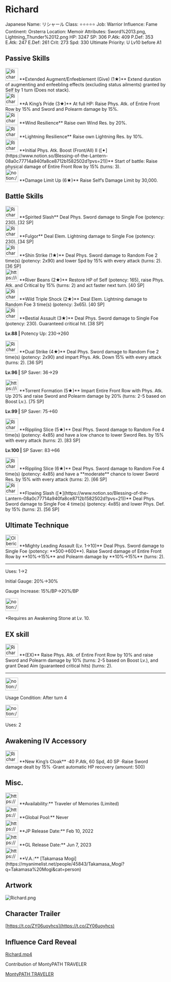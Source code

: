 # Richard

Japanese Name: リシャール
Class: ⭐️⭐️⭐️⭐️⭐️
Job: Warrior
Influence: Fame
Continent: Orsterra
Location: Memoir
Attributes: Sword%2013.png, Lightning_Thunder%2012.png
HP: 3247
SP: 306
P.Atk: 409
P.Def: 353
E.Atk: 247
E.Def: 261
Crit: 273
Spd: 330
Ultimate Priority: U Lv10 before A1

## Passive Skills

<aside>
<img src="Richard%20362c2751aafd471997d15aabca9739bc/Extended_AugmentEnfeeblement_Give.png" alt="Richard%20362c2751aafd471997d15aabca9739bc/Extended_AugmentEnfeeblement_Give.png" width="40px" /> **Extended Augment/Enfeeblement (Give) (1★)**
Extend duration of augmenting and enfeebling effects (excluding status ailments) granted by Self by 1 turn (Does not stack).

</aside>

<aside>
<img src="Richard%20362c2751aafd471997d15aabca9739bc/A_Kings_Pride.png" alt="Richard%20362c2751aafd471997d15aabca9739bc/A_Kings_Pride.png" width="40px" /> **A King’s Pride (3★)**
At full HP: Raise Phys. Atk. of Entire Front Row by 15% and Sword and Polearm damage by 15%.

</aside>

<aside>
<img src="Richard%20362c2751aafd471997d15aabca9739bc/Wind_Resilience.png" alt="Richard%20362c2751aafd471997d15aabca9739bc/Wind_Resilience.png" width="40px" /> **Wind Resilience**
Raise own Wind Res. by 20%.

</aside>

<aside>
<img src="Richard%20362c2751aafd471997d15aabca9739bc/Lightning_Resilience.png" alt="Richard%20362c2751aafd471997d15aabca9739bc/Lightning_Resilience.png" width="40px" /> **Lightning Resilience**
Raise own Lightning Res. by 10%.

</aside>

<aside>
<img src="Richard%20362c2751aafd471997d15aabca9739bc/Physical_Damage_Up.png" alt="Richard%20362c2751aafd471997d15aabca9739bc/Physical_Damage_Up.png" width="40px" /> **Initial Phys. Atk. Boost (Front/All) II ([✦](https://www.notion.so/Blessing-of-the-Lantern-08a0c77714a940fa8ce8712b1582502d?pvs=21))**
Start of battle: Raise physical damage of Entire Front Row by 15% (turns: 3).

</aside>

<aside>
<img src="notion://custom_emoji/2482af5e-3bb7-4af8-a110-df4150e44521/17debbc6-5396-80a6-933a-007af3a7f551" alt="notion://custom_emoji/2482af5e-3bb7-4af8-a110-df4150e44521/17debbc6-5396-80a6-933a-007af3a7f551" width="40px" /> **Damage Limit Up (6★)**
Raise Self’s Damage Limit by 30,000.

</aside>

## Battle Skills

<aside>
<img src="Richard%20362c2751aafd471997d15aabca9739bc/Sword.png" alt="Richard%20362c2751aafd471997d15aabca9739bc/Sword.png" width="40px" /> **Spirited Slash**
Deal Phys. Sword damage to Single Foe (potency: 230). [32 SP]

</aside>

<aside>
<img src="Richard%20362c2751aafd471997d15aabca9739bc/Lightning_Thunder.png" alt="Richard%20362c2751aafd471997d15aabca9739bc/Lightning_Thunder.png" width="40px" /> **Fulgor**
Deal Elem. Lightning damage to Single Foe (potency: 230). [34 SP]

</aside>

<aside>
<img src="Richard%20362c2751aafd471997d15aabca9739bc/Sword%201.png" alt="Richard%20362c2751aafd471997d15aabca9739bc/Sword%201.png" width="40px" /> **Shin Strike (1★)**
Deal Phys. Sword damage to Random Foe 2 time(s) (potency: 2x90) and lower Spd by 15% with every attack (turns: 2). [36 SP]

</aside>

<aside>
<img src="https://img.game8.jp/6909197/4eaa54be6aac9c9c4a1b006531ef1771.png/show" alt="https://img.game8.jp/6909197/4eaa54be6aac9c9c4a1b006531ef1771.png/show" width="40px" /> **River Beans (2★)**
Restore HP of Self (potency: 165), raise Phys. Atk. and Critical by 15% (turns: 2) and act faster next turn. [40 SP]

</aside>

<aside>
<img src="Richard%20362c2751aafd471997d15aabca9739bc/Lightning_Thunder%201.png" alt="Richard%20362c2751aafd471997d15aabca9739bc/Lightning_Thunder%201.png" width="40px" /> **Wild Triple Shock (2★)**
Deal Elem. Lightning damage to Random Foe 3 time(s) (potency: 3x65). [40 SP]

</aside>

<aside>
<img src="Richard%20362c2751aafd471997d15aabca9739bc/Sword%202.png" alt="Richard%20362c2751aafd471997d15aabca9739bc/Sword%202.png" width="40px" /> **Bestial Assault (3★)**
Deal Phys. Sword damage to Single Foe (potency: 230). Guaranteed critical hit. [38 SP]

**Lv.88 |** Potency Up: 230→260

</aside>

<aside>
<img src="Richard%20362c2751aafd471997d15aabca9739bc/Sword%203.png" alt="Richard%20362c2751aafd471997d15aabca9739bc/Sword%203.png" width="40px" /> **Dual Strike (4★)**
Deal Phys. Sword damage to Random Foe 2 time(s) (potency: 2x90) and impart Phys. Atk. Down 15% with every attack (turns: 2). [36 SP]

**Lv.96 |** SP Saver: 36→29

</aside>

<aside>
<img src="https://img.game8.jp/6909195/fb1af3b553f4112d4403e0f7452fd2a2.png/show" alt="https://img.game8.jp/6909195/fb1af3b553f4112d4403e0f7452fd2a2.png/show" width="40px" /> **Torrent Formation (5★)**
Impart Entire Front Row with Phys. Atk. Up 20% and raise Sword and Polearm damage by 20% (turns: 2-5 based on Boost Lv.). [75 SP]

**Lv.99 |** SP Saver: 75→60

</aside>

<aside>
<img src="Richard%20362c2751aafd471997d15aabca9739bc/Sword%204.png" alt="Richard%20362c2751aafd471997d15aabca9739bc/Sword%204.png" width="40px" /> **Rippling Slice (5★)**
Deal Phys. Sword damage to Random Foe 4 time(s) (potency: 4x85) and have a low chance to lower Sword Res. by 15% with every attack (turns: 2). [83 SP]

**Lv.100 |** SP Saver: 83→66

<aside>
<img src="Richard%20362c2751aafd471997d15aabca9739bc/Sword%204.png" alt="Richard%20362c2751aafd471997d15aabca9739bc/Sword%204.png" width="40px" /> **Rippling Slice (6★)**
Deal Phys. Sword damage to Random Foe 4 time(s) (potency: 4x85) and have a **moderate** chance to lower Sword Res. by 15% with every attack (turns: 2). [66 SP]

</aside>

</aside>

<aside>
<img src="Richard%20362c2751aafd471997d15aabca9739bc/Sword%204.png" alt="Richard%20362c2751aafd471997d15aabca9739bc/Sword%204.png" width="40px" /> **Flowing Slash ([✦](https://www.notion.so/Blessing-of-the-Lantern-08a0c77714a940fa8ce8712b1582502d?pvs=21))**
Deal Phys. Sword damage to Single Foe 4 time(s) (potency: 4x85) and lower Phys. Def. by 15% (turns: 2). [56 SP]

</aside>

## Ultimate Technique

<aside>
<img src="Olberic%20042d570f89724450960dad310c49cd7a/Sword%203.png" alt="Olberic%20042d570f89724450960dad310c49cd7a/Sword%203.png" width="40px" /> **Mighty Leading Assault (Lv. 1→10)**
Deal Phys. Sword damage to Single Foe (potency: **500→600**). Raise Sword damage of Entire Front Row by **10%→15%** and Polearm damage by **10%→15%** (turns: 2).

---

Uses:
1→2

Initial Gauge:
20%→30%

Gauge Increase:
15%/BP→20%/BP

<aside>
<img src="notion://custom_emoji/2482af5e-3bb7-4af8-a110-df4150e44521/182ebbc6-5396-80af-9978-007ac248795b" alt="notion://custom_emoji/2482af5e-3bb7-4af8-a110-df4150e44521/182ebbc6-5396-80af-9978-007ac248795b" width="40px" />

*Requires an Awakening Stone at Lv. 10.

</aside>

</aside>

## EX skill

<aside>
<img src="Richard%20362c2751aafd471997d15aabca9739bc/Buff.png" alt="Richard%20362c2751aafd471997d15aabca9739bc/Buff.png" width="40px" /> **(EX)**
Raise Phys. Atk. of Entire Front Row by 10% and raise Sword and Polearm damage by 10% (turns: 2-5 based on Boost Lv.), and grant Dead Aim (guaranteed critical hits) (turns: 2).

---

<aside>
<img src="notion://custom_emoji/2482af5e-3bb7-4af8-a110-df4150e44521/137ebbc6-5396-802c-b9bc-007a54884b6f" alt="notion://custom_emoji/2482af5e-3bb7-4af8-a110-df4150e44521/137ebbc6-5396-802c-b9bc-007a54884b6f" width="40px" />

Usage Condition: After turn 4

</aside>

<aside>
<img src="notion://custom_emoji/2482af5e-3bb7-4af8-a110-df4150e44521/137ebbc6-5396-80ba-9f36-007a936447ac" alt="notion://custom_emoji/2482af5e-3bb7-4af8-a110-df4150e44521/137ebbc6-5396-80ba-9f36-007a936447ac" width="40px" />

Uses: 2

</aside>

</aside>

## Awakening IV Accessory

<aside>
<img src="Richard%20362c2751aafd471997d15aabca9739bc/Awakening_IV.png" alt="Richard%20362c2751aafd471997d15aabca9739bc/Awakening_IV.png" width="40px" /> **New King’s Cloak**
·40 P.Atk, 60 Spd, 40 SP
·Raise Sword damage dealt by 15%
·Grant automatic HP recovery (amount: 500)

</aside>

## Misc.

<aside>
<img src="https://www.notion.so/icons/gift_gray.svg" alt="https://www.notion.so/icons/gift_gray.svg" width="40px" /> **Availability:** Traveler of Memories (Limited)

</aside>

<aside>
<img src="https://www.notion.so/icons/globe_gray.svg" alt="https://www.notion.so/icons/globe_gray.svg" width="40px" /> **Global Pool:** Never

</aside>

<aside>
<img src="https://www.notion.so/icons/calendar_red.svg" alt="https://www.notion.so/icons/calendar_red.svg" width="40px" /> **JP Release Date:**
Feb 10, 2022

</aside>

<aside>
<img src="https://www.notion.so/icons/calendar_blue.svg" alt="https://www.notion.so/icons/calendar_blue.svg" width="40px" /> **GL Release Date:**
Jun 7, 2023

</aside>

<aside>
<img src="https://www.notion.so/icons/microphone_gray.svg" alt="https://www.notion.so/icons/microphone_gray.svg" width="40px" /> **V.A.:** [Takamasa Mogi](https://myanimelist.net/people/45843/Takamasa_Mogi?q=Takamasa%20Mogi&cat=person)

</aside>

## Artwork

![Richard.png](Richard%20362c2751aafd471997d15aabca9739bc/Richard.png)

## Character Trailer

[https://t.co/ZY06uoyhcs](https://t.co/ZY06uoyhcs)

## Influence Card Reveal

[Richard.mp4](Richard%20362c2751aafd471997d15aabca9739bc/Richard.mp4)

Contribution of MontyPATH TRAVELER

[MontyPATH TRAVELER](https://www.youtube.com/@MontyPATHTRAVELER)